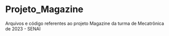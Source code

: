 # Projeto_Magazine
Arquivos e código referentes ao projeto Magazine da turma de Mecatrônica de 2023 - SENAI
